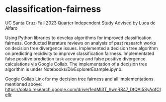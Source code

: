 # classification-fairness
UC Santa Cruz-Fall 2023 Quarter Independent Study
Advised by Luca de Alfaro

Using Python libraries to develop algorithms for improved classification fairness. 
Conducted literature reviews on analysis of past research works on decision tree divergence issues. 
Implemented a decision tree algorithm on predicting recidivity to improve classification fairness. Implementated false positive prediction task accuracy and false positive divergence calculations via Google Collab.
The implementation of a decision tree algorithm is under Notebooks/DivExplorerExample.ipynb.

Google Collab Link for my decision tree fairness and all implementations mentioned above:
https://colab.research.google.com/drive/1edMl3T_hwnR847_DtQAI5SyAqfCIeIIr
